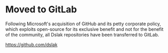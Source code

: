 # Moved to GitLab
Following Microsoft's acquisition of GitHub and its petty corporate policy, which exploits open-source for its exclusive benefit and not for the benefit of the community, all Dslak repositories have been transferred to GitLab.

https://github.com/dslak

